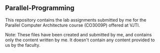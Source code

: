## Parallel-Programming

This repository contains the lab assignments submitted by me for the Parallel Computer Architecture course (CO3009P) offered at VJTI.

Note: These files have been created and submitted by me, and contains only the content written by me. It doesn't contain any content provided to us by the faculty.
